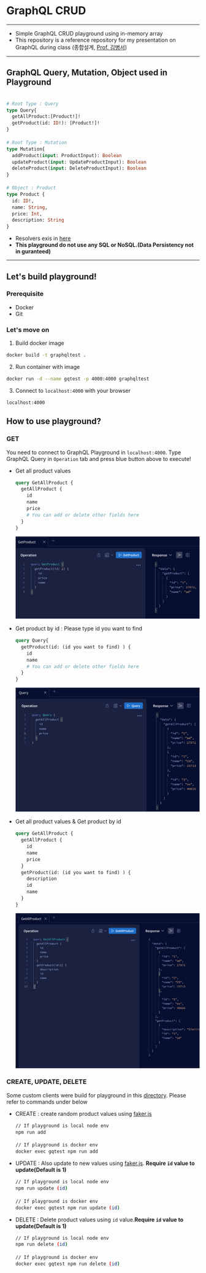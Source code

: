 GraphQL CRUD
===
***
- Simple GraphQL CRUD playground using in-memory array
- This repository is a reference repository for my presentation on GraphQL during class (종합설계, [Prof. 김병서](http://bcnlab.hongik.ac.kr/professor.html))
***
## GraphQL Query, Mutation, Object used in Playground
```graphql

# Root Type : Query
type Query{
  getAllProduct:[Product!]!
  getProduct(id: ID!): [Product!]!
}

# Root Type : Mutation
type Mutation{
  addProduct(input: ProductInput): Boolean
  updateProduct(input: UpdateProductInput): Boolean
  deleteProduct(input: DeleteProductInput): Boolean
}

# Object : Product
type Product {
  id: ID!,
  name: String,
  price: Int,
  description: String
}
```
- Resolvers exis in [here](./src/Resolver/)
- **This playground do not use any SQL or NoSQL.(Data Persistency not in guranteed)**
***
## Let's build playground!

### Prerequisite
- Docker
- Git

### Let's move on
1. Build docker image

```bash
docker build -t graphqltest .
```

2. Run container with image

```bash
docker run -d --name gqtest -p 4000:4000 graphqltest
```

3. Connect to `localhost:4000` with your browser

```
localhost:4000
```
## How to use playground?

### GET
You need to connect to GraphQL Playground in `localhost:4000`. Type GraphQL Query in `Operation` tab and press blue button above to execute!

- Get all product values
  ```graphql
  query GetAllProduct {
    getAllProduct {
      id
      name
      price
      # You can add or delete other fields here
    }
  }
  ```
  ![img](./img/1.png)

- Get product by id : Please type id you want to find
  ```graphql
  query Query{
    getProduct(id: (id you want to find) ) {
      id
      name
      # You can add or delete other fields here
    }
  }
  ```
  ![img](./img/2.png)

- Get all product values & Get product by id
  ```graphql
  query GetAllProduct {
    getAllProduct {
      id
      name
      price
    }
    getProduct(id: (id you want to find) ) {
      description
      id
      name
    }
  }
  ```
  ![img](./img/3.png)

### CREATE, UPDATE, DELETE
Some custom clients were build for playground in this [directory](./clients/). Please refer to commands under below 

- CREATE : create random product values using [faker.js](https://fakerjs.dev)
  ```bash
  // If playground is local node env
  npm run add

  // If playground is docker env
  docker exec gqtest npm run add
  ```

- UPDATE : Also update to new values using [faker.js](https://fakerjs.dev). **Require `id` value to update(Default is 1)**
  ```bash
  // If playground is local node env
  npm run update (id)

  // If playground is docker env
  docker exec gqtest npm run update (id)
  ```
- DELETE : Delete product values using `id` value.**Require `id` value to update(Default is 1)**
  ```bash
  // If playground is local node env
  npm run delete (id)

  // If playground is docker env
  docker exec gqtest npm run delete (id)
  ```